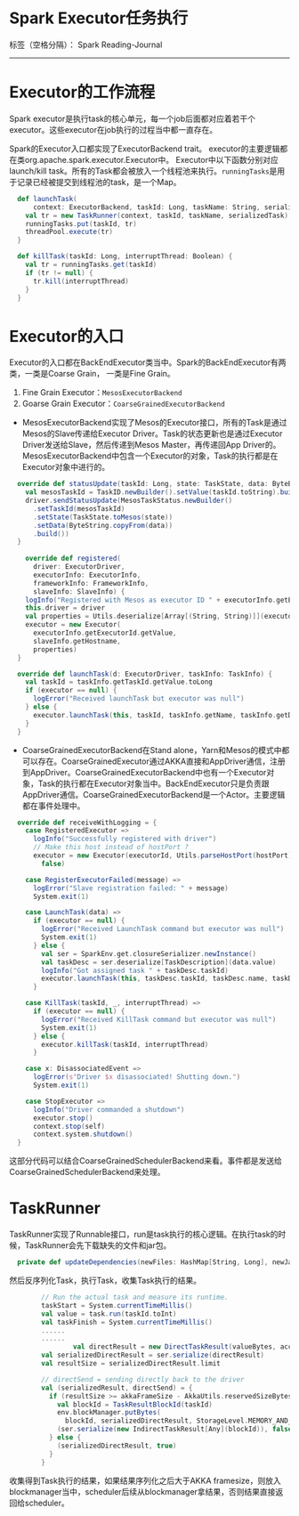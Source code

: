 # Spark Executor任务执行

标签（空格分隔）： Spark Reading-Journal

---

# Executor的工作流程

Spark executor是执行task的核心单元，每一个job后面都对应着若干个executor。这些executor在job执行的过程当中都一直存在。

Spark的Executor入口都实现了ExecutorBackend trait。
executor的主要逻辑都在类org.apache.spark.executor.Executor中。
Executor中以下函数分别对应launch/kill task。所有的Task都会被放入一个线程池来执行。```runningTasks```是用于记录已经被提交到线程池的task，是一个Map。
```scala
  def launchTask(
      context: ExecutorBackend, taskId: Long, taskName: String, serializedTask: ByteBuffer) {
    val tr = new TaskRunner(context, taskId, taskName, serializedTask)
    runningTasks.put(taskId, tr)
    threadPool.execute(tr)
  }

  def killTask(taskId: Long, interruptThread: Boolean) {
    val tr = runningTasks.get(taskId)
    if (tr != null) {
      tr.kill(interruptThread)
    }
  }
```


# Executor的入口

Executor的入口都在BackEndExecutor类当中。Spark的BackEndExecutor有两类，一类是Coarse Grain， 一类是Fine Grain。
1. Fine Grain Executor：```MesosExecutorBackend```
2. Goarse Grain Executor：```CoarseGrainedExecutorBackend```

- MesosExecutorBackend实现了Mesos的Executor接口，所有的Task是通过Mesos的Slave传递给Executor Driver。Task的状态更新也是通过Executor Driver发送给Slave，然后传递到Mesos Master，再传递回App Driver的。MesosExecutorBackend中包含一个Executor的对象，Task的执行都是在Executor对象中进行的。
```scala
  override def statusUpdate(taskId: Long, state: TaskState, data: ByteBuffer) {
    val mesosTaskId = TaskID.newBuilder().setValue(taskId.toString).build()
    driver.sendStatusUpdate(MesosTaskStatus.newBuilder()
      .setTaskId(mesosTaskId)
      .setState(TaskState.toMesos(state))
      .setData(ByteString.copyFrom(data))
      .build())
  }
  
    override def registered(
      driver: ExecutorDriver,
      executorInfo: ExecutorInfo,
      frameworkInfo: FrameworkInfo,
      slaveInfo: SlaveInfo) {
    logInfo("Registered with Mesos as executor ID " + executorInfo.getExecutorId.getValue)
    this.driver = driver
    val properties = Utils.deserialize[Array[(String, String)]](executorInfo.getData.toByteArray)
    executor = new Executor(
      executorInfo.getExecutorId.getValue,
      slaveInfo.getHostname,
      properties)
  }

  override def launchTask(d: ExecutorDriver, taskInfo: TaskInfo) {
    val taskId = taskInfo.getTaskId.getValue.toLong
    if (executor == null) {
      logError("Received launchTask but executor was null")
    } else {
      executor.launchTask(this, taskId, taskInfo.getName, taskInfo.getData.asReadOnlyByteBuffer)
    }
  }

```

- CoarseGrainedExecutorBackend在Stand alone，Yarn和Mesos的模式中都可以存在。CoarseGrainedExecutor通过AKKA直接和AppDriver通信，注册到AppDriver。CoarseGrainedExecutorBackend中也有一个Executor对象，Task的执行都在Executor对象当中。BackEndExecutor只是负责跟AppDriver通信。CoarseGrainedExecutorBackend是一个Actor。主要逻辑都在事件处理中。
```scala
  override def receiveWithLogging = {
    case RegisteredExecutor =>
      logInfo("Successfully registered with driver")
      // Make this host instead of hostPort ?
      executor = new Executor(executorId, Utils.parseHostPort(hostPort)._1, sparkProperties,
        false)

    case RegisterExecutorFailed(message) =>
      logError("Slave registration failed: " + message)
      System.exit(1)

    case LaunchTask(data) =>
      if (executor == null) {
        logError("Received LaunchTask command but executor was null")
        System.exit(1)
      } else {
        val ser = SparkEnv.get.closureSerializer.newInstance()
        val taskDesc = ser.deserialize[TaskDescription](data.value)
        logInfo("Got assigned task " + taskDesc.taskId)
        executor.launchTask(this, taskDesc.taskId, taskDesc.name, taskDesc.serializedTask)
      }

    case KillTask(taskId, _, interruptThread) =>
      if (executor == null) {
        logError("Received KillTask command but executor was null")
        System.exit(1)
      } else {
        executor.killTask(taskId, interruptThread)
      }

    case x: DisassociatedEvent =>
      logError(s"Driver $x disassociated! Shutting down.")
      System.exit(1)

    case StopExecutor =>
      logInfo("Driver commanded a shutdown")
      executor.stop()
      context.stop(self)
      context.system.shutdown()
  }
```
这部分代码可以结合CoarseGrainedSchedulerBackend来看。事件都是发送给CoarseGrainedSchedulerBackend来处理。

# TaskRunner
TaskRunner实现了Runnable接口，run是task执行的核心逻辑。在执行task的时候，TaskRunner会先下载缺失的文件和jar包。
```scala
  private def updateDependencies(newFiles: HashMap[String, Long], newJars: HashMap[String, Long])
```
然后反序列化Task，执行Task，收集Task执行的结果。
```scala
        // Run the actual task and measure its runtime.
        taskStart = System.currentTimeMillis()
        val value = task.run(taskId.toInt)
        val taskFinish = System.currentTimeMillis()
        ......
        ......
                val directResult = new DirectTaskResult(valueBytes, accumUpdates, task.metrics.orNull)
        val serializedDirectResult = ser.serialize(directResult)
        val resultSize = serializedDirectResult.limit

        // directSend = sending directly back to the driver
        val (serializedResult, directSend) = {
          if (resultSize >= akkaFrameSize - AkkaUtils.reservedSizeBytes) {
            val blockId = TaskResultBlockId(taskId)
            env.blockManager.putBytes(
              blockId, serializedDirectResult, StorageLevel.MEMORY_AND_DISK_SER)
            (ser.serialize(new IndirectTaskResult[Any](blockId)), false)
          } else {
            (serializedDirectResult, true)
          }
        }
```
收集得到Task执行的结果，如果结果序列化之后大于AKKA framesize，则放入blockmanager当中，scheduler后续从blockmanager拿结果，否则结果直接返回给scheduler。